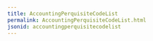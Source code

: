 ```yaml
---
title: AccountingPerquisiteCodeList
permalink: AccountingPerquisiteCodeList.html
jsonid: accountingperquisitecodelist
---
```

